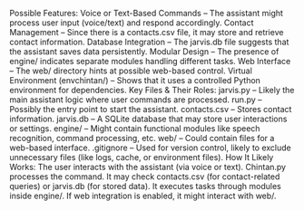 Possible Features:
Voice or Text-Based Commands – The assistant might process user input (voice/text) and respond accordingly.
Contact Management – Since there is a contacts.csv file, it may store and retrieve contact information.
Database Integration – The jarvis.db file suggests that the assistant saves data persistently.
Modular Design – The presence of engine/ indicates separate modules handling different tasks.
Web Interface – The web/ directory hints at possible web-based control.
Virtual Environment (envchintan/) – Shows that it uses a controlled Python environment for dependencies.
Key Files & Their Roles:
jarvis.py – Likely the main assistant logic where user commands are processed.
run.py – Possibly the entry point to start the assistant.
contacts.csv – Stores contact information.
jarvis.db – A SQLite database that may store user interactions or settings.
engine/ – Might contain functional modules like speech recognition, command processing, etc.
web/ – Could contain files for a web-based interface.
.gitignore – Used for version control, likely to exclude unnecessary files (like logs, cache, or environment files).
How It Likely Works:
The user interacts with the assistant (via voice or text).
Chintan.py processes the command.
It may check contacts.csv (for contact-related queries) or jarvis.db (for stored data).
It executes tasks through modules inside engine/.
If web integration is enabled, it might interact with web/.
